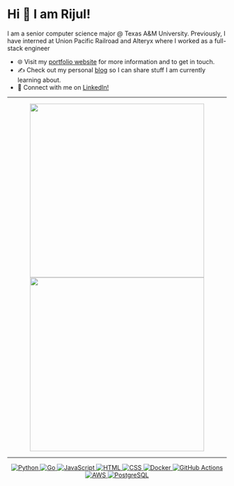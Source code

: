
# Hi 👋 I am Rijul! 
I am a senior computer science major @ Texas A&M University. Previously, I have interned at Union Pacific Railroad and Alteryx where I worked as a full-stack engineer

- 🌐 Visit my [portfolio website](https://rijulranjan.netlify.app) for more information and to get in touch.
- ✍️ Check out my personal [blog](https://rijulranjan.netlify.app) so I can share stuff I am currently learning about. 
- 👋 Connect with me on [LinkedIn!](https://linkedin.com/in/rijulr/)
---

<p align="center">
  <img src="https://github-readme-stats.vercel.app/api?username=rijulrr&show_icons=true&theme=bear" width="400">
  <img src="https://github-readme-streak-stats.herokuapp.com?user=rijulrr&theme=dark&hide_border=true" width="400">
</p>

---
<p align="center">
  <a href="https://www.python.org/" target="_blank">
    <img src="https://img.shields.io/badge/Python-%2314354C.svg?style=flat-square&logo=python&logoColor=white" alt="Python">
  </a>
  <a href="https://go.dev/" target="_blank">
    <img src="https://img.shields.io/badge/Go-00ADD8?style=flat-square&logo=go&logoColor=white" alt="Go">
  </a>
  <a href="https://www.javascript.com/" target="_blank">
    <img src="https://img.shields.io/badge/JavaScript-%23F7DF1E.svg?style=flat-square&logo=javascript&logoColor=black" alt="JavaScript">
  </a>
  <a href="https://html.com/" target="_blank">
    <img src="https://img.shields.io/badge/HTML-%23E34F26.svg?style=flat-square&logo=html5&logoColor=white" alt="HTML">
  </a>
  <a href="https://www.w3.org/Style/CSS/Overview.en.html" target="_blank">
    <img src="https://img.shields.io/badge/CSS-%231572B6.svg?style=flat-square&logo=css3&logoColor=white" alt="CSS">
  </a>
  <a href="https://www.docker.com/" target="_blank">
    <img src="https://img.shields.io/badge/Docker-%232496ED.svg?style=flat-square&logo=docker&logoColor=white" alt="Docker">
  </a>
  <a href="https://github.com/features/actions" target="_blank">
    <img src="https://img.shields.io/badge/GitHub%20Actions-%232671E5.svg?style=flat-square&logo=github-actions&logoColor=white" alt="GitHub Actions">
  </a>
  <a href="https://aws.amazon.com/" target="_blank">
    <img src="https://img.shields.io/badge/AWS-%23FF9900.svg?style=flat-square&logo=amazon-aws&logoColor=white" alt="AWS">
  </a>
    <a href="https://www.postgresql.org/" target="_blank">
    <img src="https://img.shields.io/badge/PostgreSQL-316192?style=flat-square&logo=postgresql&logoColor=white" alt="PostgreSQL">
  </a>
</p>
